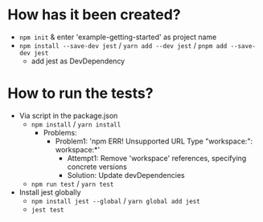 # How has it been created?
* `npm init` & enter 'example-getting-started' as project name
* `npm install --save-dev jest` / `yarn add --dev jest` / `pnpm add --save-dev jest`
  * add jest as DevDependency

# How to run the tests?
* Via script in the package.json
  * `npm install` / `yarn install`
    * Problems:
      * Problem1: 'npm ERR! Unsupported URL Type "workspace:": workspace:*'
        * Attempt1: Remove 'workspace' references, specifying concrete versions
        * Solution: Update devDependencies
  * `npm run test` / `yarn test`
* Install jest globally
  * `npm install jest --global` / `yarn global add jest`
  * `jest test`
